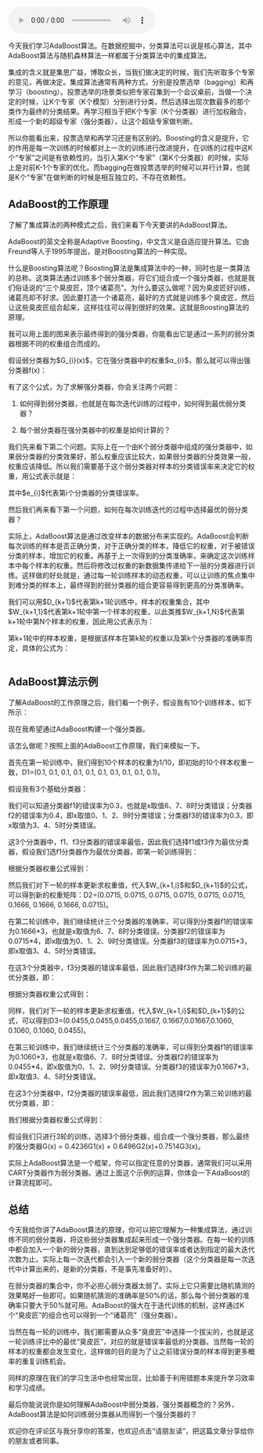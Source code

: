 <audio title="34丨AdaBoost（上）：如何使用AdaBoost提升分类器性能？" src="https://static001.geekbang.org/resource/audio/d0/4a/d0fb67a24425fe85dbd3bd7a7389e64a.mp3" controls="controls"></audio> 
<p>今天我们学习AdaBoost算法。在数据挖掘中，分类算法可以说是核心算法，其中AdaBoost算法与随机森林算法一样都属于分类算法中的集成算法。</p><p>集成的含义就是集思广益，博取众长，当我们做决定的时候，我们先听取多个专家的意见，再做决定。集成算法通常有两种方式，分别是投票选举（bagging）和再学习（boosting）。投票选举的场景类似把专家召集到一个会议桌前，当做一个决定的时候，让K个专家（K个模型）分别进行分类，然后选择出现次数最多的那个类作为最终的分类结果。再学习相当于把K个专家（K个分类器）进行加权融合，形成一个新的超级专家（强分类器），让这个超级专家做判断。</p><p>所以你能看出来，投票选举和再学习还是有区别的。Boosting的含义是提升，它的作用是每一次训练的时候都对上一次的训练进行改进提升，在训练的过程中这K个“专家”之间是有依赖性的，当引入第K个“专家”（第K个分类器）的时候，实际上是对前K-1个专家的优化。而bagging在做投票选举的时候可以并行计算，也就是K个“专家”在做判断的时候是相互独立的，不存在依赖性。</p><h2>AdaBoost的工作原理</h2><p>了解了集成算法的两种模式之后，我们来看下今天要讲的AdaBoost算法。</p><!-- [[[read_end]]] --><p>AdaBoost的英文全称是Adaptive Boosting，中文含义是自适应提升算法。它由Freund等人于1995年提出，是对Boosting算法的一种实现。</p><p>什么是Boosting算法呢？Boosting算法是集成算法中的一种，同时也是一类算法的总称。这类算法通过训练多个弱分类器，将它们组合成一个强分类器，也就是我们俗话说的“三个臭皮匠，顶个诸葛亮”。为什么要这么做呢？因为臭皮匠好训练，诸葛亮却不好求。因此要打造一个诸葛亮，最好的方式就是训练多个臭皮匠，然后让这些臭皮匠组合起来，这样往往可以得到很好的效果。这就是Boosting算法的原理。</p><p><img src="https://static001.geekbang.org/resource/image/8e/b4/8e88b8a952d872ea46b7dd7c084747b4.jpg" alt=""><br>
我可以用上面的图来表示最终得到的强分类器，你能看出它是通过一系列的弱分类器根据不同的权重组合而成的。</p><p>假设弱分类器为$G_{i}(x)$，它在强分类器中的权重$α_{i}$，那么就可以得出强分类器f(x)：</p><p><img src="https://static001.geekbang.org/resource/image/58/4f/58f7ff50e49f3cd96f6d4f0e590da04f.png" alt=""><br>
有了这个公式，为了求解强分类器，你会关注两个问题：</p><ol>
<li>
<p>如何得到弱分类器，也就是在每次迭代训练的过程中，如何得到最优弱分类器？</p>
</li>
<li>
<p>每个弱分类器在强分类器中的权重是如何计算的？</p>
</li>
</ol><p>我们先来看下第二个问题。实际上在一个由K个弱分类器中组成的强分类器中，如果弱分类器的分类效果好，那么权重应该比较大，如果弱分类器的分类效果一般，权重应该降低。所以我们需要基于这个弱分类器对样本的分类错误率来决定它的权重，用公式表示就是：</p><p><img src="https://static001.geekbang.org/resource/image/32/24/3242899fb2e4545f0aedaab7a9368724.png" alt=""><br>
其中$e_{i}$代表第i个分类器的分类错误率。</p><p>然后我们再来看下第一个问题，如何在每次训练迭代的过程中选择最优的弱分类器？</p><p>实际上，AdaBoost算法是通过改变样本的数据分布来实现的。AdaBoost会判断每次训练的样本是否正确分类，对于正确分类的样本，降低它的权重，对于被错误分类的样本，增加它的权重。再基于上一次得到的分类准确率，来确定这次训练样本中每个样本的权重。然后将修改过权重的新数据集传递给下一层的分类器进行训练。这样做的好处就是，通过每一轮训练样本的动态权重，可以让训练的焦点集中到难分类的样本上，最终得到的弱分类器的组合更容易得到更高的分类准确率。</p><p>我们可以用$D_{k+1}$代表第k+1轮训练中，样本的权重集合，其中$W_{k+1,1}$代表第k+1轮中第一个样本的权重，以此类推$W_{k+1,N}$代表第k+1轮中第N个样本的权重，因此用公式表示为：</p><p><img src="https://static001.geekbang.org/resource/image/d9/b6/d9b32e1d065e39861f266709640b2bb6.png" alt=""><br>
第k+1轮中的样本权重，是根据该样本在第k轮的权重以及第k个分类器的准确率而定，具体的公式为：</p><p><img src="https://static001.geekbang.org/resource/image/1a/58/1a6c650c3b7aa6d44cccf3b9dff81258.png" alt=""></p><h2>AdaBoost算法示例</h2><p>了解AdaBoost的工作原理之后，我们看一个例子，假设我有10个训练样本，如下所示：</p><p><img src="https://static001.geekbang.org/resource/image/73/38/734c8272df1f96903be1777733a10f38.png" alt=""><br>
现在我希望通过AdaBoost构建一个强分类器。</p><p>该怎么做呢？按照上面的AdaBoost工作原理，我们来模拟一下。</p><p>首先在第一轮训练中，我们得到10个样本的权重为1/10，即初始的10个样本权重一致，D1=(0.1, 0.1, 0.1, 0.1, 0.1, 0.1, 0.1, 0.1, 0.1, 0.1)。</p><p>假设我有3个基础分类器：</p><p><img src="https://static001.geekbang.org/resource/image/32/a4/325756eb08b5b3fd55402c9a8ba4dca4.png" alt=""><br>
我们可以知道分类器f1的错误率为0.3，也就是x取值6、7、8时分类错误；分类器f2的错误率为0.4，即x取值0、1、2、9时分类错误；分类器f3的错误率为0.3，即x取值为3、4、5时分类错误。</p><p>这3个分类器中，f1、f3分类器的错误率最低，因此我们选择f1或f3作为最优分类器，假设我们选f1分类器作为最优分类器，即第一轮训练得到：</p><p><img src="https://static001.geekbang.org/resource/image/3d/fb/3dd329577aef1a810a1c130095a3e0fb.png" alt=""><br>
根据分类器权重公式得到：</p><p><img src="https://static001.geekbang.org/resource/image/f9/60/f92e515d7ad7c1ee5f3bf45574bf3060.png" alt=""><br>
然后我们对下一轮的样本更新求权重值，代入$W_{k+1,i}$和$D_{k+1}$的公式，可以得到新的权重矩阵：D2=(0.0715, 0.0715, 0.0715, 0.0715, 0.0715, 0.0715, 0.1666, 0.1666, 0.1666, 0.0715)。</p><p>在第二轮训练中，我们继续统计三个分类器的准确率，可以得到分类器f1的错误率为0.1666*3，也就是x取值为6、7、8时分类错误。分类器f2的错误率为0.0715*4，即x取值为0、1、2、9时分类错误。分类器f3的错误率为0.0715*3，即x取值3、4、5时分类错误。</p><p>在这3个分类器中，f3分类器的错误率最低，因此我们选择f3作为第二轮训练的最优分类器，即：</p><p><img src="https://static001.geekbang.org/resource/image/68/40/687202173085a62e2c7b32deb05e9440.png" alt=""><br>
根据分类器权重公式得到：</p><p><img src="https://static001.geekbang.org/resource/image/ce/8b/ce8a4e319726f159104681a4152e3a8b.png" alt=""><br>
同样，我们对下一轮的样本更新求权重值，代入$W_{k+1,i}$和$D_{k+1}$的公式，可以得到D3=(0.0455,0.0455,0.0455,0.1667, 0.1667,0.01667,0.1060, 0.1060, 0.1060, 0.0455)。</p><p>在第三轮训练中，我们继续统计三个分类器的准确率，可以得到分类器f1的错误率为0.1060*3，也就是x取值6、7、8时分类错误。分类器f2的错误率为0.0455*4，即x取值为0、1、2、9时分类错误。分类器f3的错误率为0.1667*3，即x取值3、4、5时分类错误。</p><p>在这3个分类器中，f2分类器的错误率最低，因此我们选择f2作为第三轮训练的最优分类器，即：</p><p><img src="https://static001.geekbang.org/resource/image/88/15/8847a9e60b38a79c08086e1620d6d915.png" alt=""><br>
我们根据分类器权重公式得到：</p><p><img src="https://static001.geekbang.org/resource/image/0e/c3/0efb64e73269ee142cde91de532627c3.png" alt=""><br>
假设我们只进行3轮的训练，选择3个弱分类器，组合成一个强分类器，那么最终的强分类器G(x) = 0.4236G1(x) + 0.6496G2(x)+0.7514G3(x)。</p><p>实际上AdaBoost算法是一个框架，你可以指定任意的分类器，通常我们可以采用CART分类器作为弱分类器。通过上面这个示例的运算，你体会一下AdaBoost的计算流程即可。</p><h2>总结</h2><p>今天我给你讲了AdaBoost算法的原理，你可以把它理解为一种集成算法，通过训练不同的弱分类器，将这些弱分类器集成起来形成一个强分类器。在每一轮的训练中都会加入一个新的弱分类器，直到达到足够低的错误率或者达到指定的最大迭代次数为止。实际上每一次迭代都会引入一个新的弱分类器（这个分类器是每一次迭代中计算出来的，是新的分类器，不是事先准备好的）。</p><p>在弱分类器的集合中，你不必担心弱分类器太弱了。实际上它只需要比随机猜测的效果略好一些即可。如果随机猜测的准确率是50%的话，那么每个弱分类器的准确率只要大于50%就可用。AdaBoost的强大在于迭代训练的机制，这样通过K个“臭皮匠”的组合也可以得到一个“诸葛亮”（强分类器）。</p><p>当然在每一轮的训练中，我们都需要从众多“臭皮匠”中选择一个拔尖的，也就是这一轮训练评比中的最优“臭皮匠”，对应的就是错误率最低的分类器。当然每一轮的样本的权重都会发生变化，这样做的目的是为了让之前错误分类的样本得到更多概率的重复训练机会。</p><p>同样的原理在我们的学习生活中也经常出现，比如善于利用错题本来提升学习效率和学习成绩。</p><p><img src="https://static001.geekbang.org/resource/image/10/00/10ddea37b3fdea2ec019f38b59ac6b00.png" alt=""><br>
最后你能说说你是如何理解AdaBoost中弱分类器，强分类器概念的？另外，AdaBoost算法是如何训练弱分类器从而得到一个强分类器的？</p><p>欢迎你在评论区与我分享你的答案，也欢迎点击“请朋友读”，把这篇文章分享给你的朋友或者同事。</p><p></p>